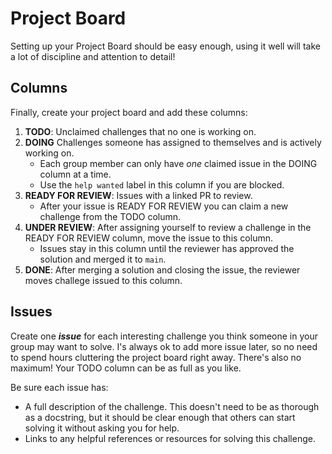 # Project Board

Setting up your Project Board should be easy enough, using it well will take a
lot of discipline and attention to detail!

## Columns

Finally, create your project board and add these columns:

1. **TODO**: Unclaimed challenges that no one is working on.
1. **DOING** Challenges someone has assigned to themselves and is actively
   working on.
   - Each group member can only have _one_ claimed issue in the DOING column at
     a time.
   - Use the `help wanted` label in this column if you are blocked.
1. **READY FOR REVIEW**: Issues with a linked PR to review.
   - After your issue is READY FOR REVIEW you can claim a new challenge from the
     TODO column.
1. **UNDER REVIEW**: After assigning yourself to review a challenge in the READY
   FOR REVIEW column, move the issue to this column.
   - Issues stay in this column until the reviewer has approved the solution and
     merged it to `main`.
1. **DONE**: After merging a solution and closing the issue, the reviewer moves
   challege issued to this column.

## Issues

Create one _**issue**_ for each interesting challenge you think someone in your
group may want to solve. I's always ok to add more issue later, so no need to
spend hours cluttering the project board right away. There's also no maximum!
Your TODO column can be as full as you like.

Be sure each issue has:

- A full description of the challenge. This doesn't need to be as thorough as a
  docstring, but it should be clear enough that others can start solving it
  without asking you for help.
- Links to any helpful references or resources for solving this challenge.

